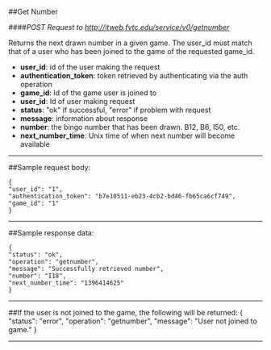 ##Get Number

####*POST Request to http://itweb.fvtc.edu/service/v0/getnumber*

Returns the next drawn number in a given game. The user\_id must match that of a user who has been joined to the game of the requested game\_id.

- **user_id**: id of the user making the request
- **authentication_token**: token retrieved by authenticating via the auth operation
- **game_id**: Id of the game user is joined to
- **user_id**: Id of user making request
- **status**: "ok" if successful, "error" if problem with request
- **message**: information about response
- **number**: the bingo number that has been drawn. B12, B6, I50, etc.
- **next\_number\_time**: Unix time of when next number will become available


* * *

##Sample request body: 

	{
    "user_id": "1",
    "authentication_token": "b7e10511-eb23-4cb2-bd46-fb65ca6cf749",
    "game_id": "1"
	}
* * *

##Sample response data:

	{
    "status": "ok",
    "operation": "getnumber",
    "message": "Successfully retrieved number",
    "number": "I18",
    "next_number_time": "1396414625"
	}
* * *

##If the user is not joined to the game, the following will be returned:
	{
    "status": "error",
    "operation": "getnumber",
    "message": "User not joined to game."
	}
***
